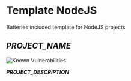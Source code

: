 # Template NodeJS

Batteries included template for NodeJS projects

## ___PROJECT_NAME___

![Known Vulnerabilities](https://snyk.io/test/github/___GITHUB_PROJECT___/badge.svg)

___PROJECT_DESCRIPTION___
